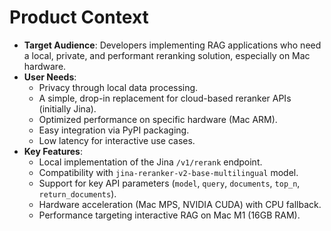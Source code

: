 # Product Context

*   **Target Audience**: Developers implementing RAG applications who need a local, private, and performant reranking solution, especially on Mac hardware.
*   **User Needs**: 
    *   Privacy through local data processing.
    *   A simple, drop-in replacement for cloud-based reranker APIs (initially Jina).
    *   Optimized performance on specific hardware (Mac ARM).
    *   Easy integration via PyPI packaging.
    *   Low latency for interactive use cases.
*   **Key Features**: 
    *   Local implementation of the Jina `/v1/rerank` endpoint.
    *   Compatibility with `jina-reranker-v2-base-multilingual` model.
    *   Support for key API parameters (`model`, `query`, `documents`, `top_n`, `return_documents`).
    *   Hardware acceleration (Mac MPS, NVIDIA CUDA) with CPU fallback.
    *   Performance targeting interactive RAG on Mac M1 (16GB RAM).
